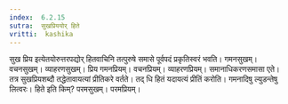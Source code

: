 ```yaml
---
index:  6.2.15
sutra:  सुखप्रिययोर् हिते
vritti:  kashika 
---
```


सुख प्रिय इत्येतयोरुत्तरपद्योर् हितवाचिनि तत्पुरुषे समासे पूर्वपदं प्रकृतिस्वरं भवति। गमनसुखम्। वचनसुखम्। व्याहरणसुखम्। प्रिय गमनप्रियम्। वचनप्रियम्। व्याहरणप्रियम्। समानाधिकरणसमासा एते। तत्र सुखप्रियशब्दौ तद्धेतावायत्यां प्रीतिकरे वर्तते। तद् धि हितं यदायत्यं प्रीतिं करोति। गमनादिषु ल्युडन्तेषु लित्वरः। हिते इति किम्? परमसुखम्। परमप्रियम्।

